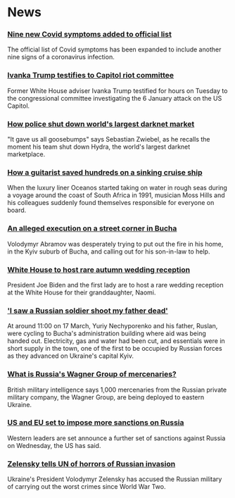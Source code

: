 # News
### [Nine new Covid symptoms added to official list](https://www.bbc.com/news/health-60982070)
The official list of Covid symptoms has been expanded to include another nine signs of a coronavirus infection.
### [Ivanka Trump testifies to Capitol riot committee](https://www.bbc.com/news/world-us-canada-61004345)
Former White House adviser Ivanka Trump testified for hours on Tuesday to the congressional committee investigating the 6 January attack on the US Capitol. 
### [How police shut down world's largest darknet market](https://www.bbc.com/news/technology-61002904)
"It gave us all goosebumps" says Sebastian Zwiebel, as he recalls the moment his team shut down Hydra, the world's largest darknet marketplace.
### [How a guitarist saved hundreds on a sinking cruise ship](https://www.bbc.com/news/world-africa-60841291)
When the luxury liner Oceanos started taking on water in rough seas during a voyage around the coast of South Africa in 1991, musician Moss Hills and his colleagues suddenly found themselves responsible for everyone on board.  
### [An alleged execution on a street corner in Bucha](https://www.bbc.com/news/world-europe-61003878)
Volodymyr Abramov was desperately trying to put out the fire in his home, in the Kyiv suburb of Bucha, and calling out for his son-in-law to help. 
### [White House to host rare autumn wedding reception](https://www.bbc.com/news/world-us-canada-60999246)
President Joe Biden and the first lady are to host a rare wedding reception at the White House for their granddaughter, Naomi. 
### ['I saw a Russian soldier shoot my father dead'](https://www.bbc.com/news/world-europe-60989121)
At around 11:00 on 17 March, Yuriy Nechyporenko and his father, Ruslan, were cycling to Bucha's administration building where aid was being handed out. Electricity, gas and water had been cut, and essentials were in short supply in the town, one of the first to be occupied by Russian forces as they advanced on Ukraine's capital Kyiv.  
### [What is Russia's Wagner Group of mercenaries?](https://www.bbc.com/news/world-60947877)
British military intelligence says 1,000 mercenaries from the Russian private military company, the Wagner Group, are being deployed to eastern Ukraine.
### [US and EU set to impose more sanctions on Russia](https://www.bbc.com/news/world-us-canada-61005388)
Western leaders are set announce a further set of sanctions against Russia on Wednesday, the US has said. 
### [Zelensky tells UN of horrors of Russian invasion](https://www.bbc.com/news/world-europe-61002914)
Ukraine's President Volodymyr Zelensky has accused the Russian military of carrying out the worst crimes since World War Two.
